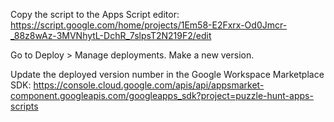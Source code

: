 Copy the script to the Apps Script editor: https://script.google.com/home/projects/1Em58-E2Fxrx-Od0Jmcr-_88z8wAz-3MVNhytL-DchR_7slpsT2N219F2/edit

Go to Deploy > Manage deployments. Make a new version.

Update the deployed version number in the Google Workspace Marketplace SDK: https://console.cloud.google.com/apis/api/appsmarket-component.googleapis.com/googleapps_sdk?project=puzzle-hunt-apps-scripts
